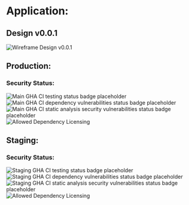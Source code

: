 # Application:

## Design v0.0.1
![Wireframe Design v0.0.1](https://user-images.githubusercontent.com/74333541/178600078-24133246-557b-4927-8e3a-2864455c15da.png)

## Production:
### Security Status:
![Main GHA CI testing status badge placeholder](https://github.com/wta-fourty-love/application/actions/workflows/testing.yml/badge.svg?branch=main) ![Main GHA CI dependency vulnerabilities status badge placeholder](https://github.com/wta-fourty-love/application/actions/workflows/dependency_vulnerabilities.yml/badge.svg?branch=main) ![Main GHA CI static analysis security vulnerabilities status badge placeholder](https://github.com/wta-fourty-love/application/actions/workflows/static_analysis_security_vulnerabilities.yml/badge.svg?branch=main) ![Allowed Dependency Licensing](https://github.com/wta-fourty-love/application/actions/workflows/allowed_dependency_licensing.yml/badge.svg?branch=main)

## Staging:
### Security Status:
![Staging GHA CI testing status badge placeholder](https://github.com/wta-fourty-love/application/actions/workflows/testing.yml/badge.svg?branch=staging) ![Staging GHA CI dependency vulnerabilities status badge placeholder](https://github.com/wta-fourty-love/application/actions/workflows/dependency_vulnerabilities.yml/badge.svg?branch=staging) ![Staging GHA CI static analysis security vulnerabilities status badge placeholder](https://github.com/wta-fourty-love/application/actions/workflows/static_analysis_security_vulnerabilities.yml/badge.svg?branch=staging) ![Allowed Dependency Licensing](https://github.com/wta-fourty-love/application/actions/workflows/allowed_dependency_licensing.yml/badge.svg?branch=staging)
